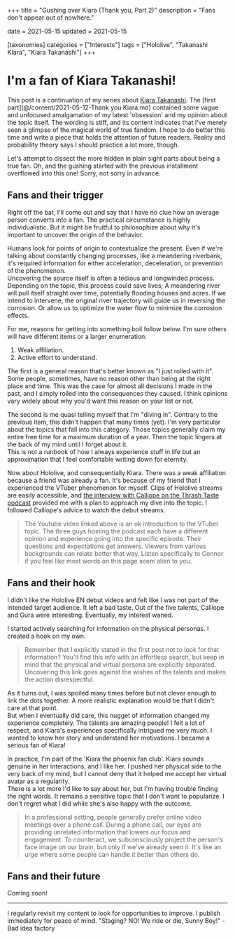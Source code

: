+++
title = "Gushing over Kiara (Thank you, Part 2)"
description = "Fans don't appear out of nowhere."

date = 2021-05-15
updated = 2021-05-15

[taxonomies]
categories = ["Interests"]
tags = ["Hololive", "Takanashi Kiara", "Kiara Takanashi"]
+++

# I'm a fan of Kiara Takanashi!

This post is a continuation of my series about [Kiara Takanashi](https://virtualyoutuber.fandom.com/wiki/Takanashi_Kiara). The [first part](@/content/2021-05-12-Thank you Kiara.md) contained some vague and unfocused amalgamation of my latest 'obsession' and my opinion about the topic itself. <!-- more -->
The wording is stiff, and its content indicates that I've merely seen a glimpse of the magical world of true fandom. I hope to do better this time and write a piece that holds the attention of future readers. Reality and probability theory says I should practice a lot more, though.

Let's attempt to dissect the more hidden in plain sight parts about being a true fan. Oh, and the gushing started with the previous installment overflowed into this one! Sorry, not sorry in advance.

## Fans and their trigger

Right off the bat, I'll come out and say that I have no clue how an average person converts into a fan. The practical circumstance is highly individualistic. But it might be fruitful to philosophize about why it's important to uncover the origin of the behavior.

Humans look for points of origin to contextualize the present. Even if we're talking about constantly changing processes, like a meandering riverbank, it's required information for either acceleration, deceleration, or prevention of the phenomenon.  
Uncovering the source itself is often a tedious and longwinded process. Depending on the topic, this process could save lives; A meandering river will pull itself straight over time, potentially flooding houses and acres. If we intend to intervene, the original river trajectory will guide us in reversing the corrosion. Or allow us to optimize the water flow to minimize the corrosion effects.

For me, reasons for getting into something boil follow below. I'm sure others will have different items or a larger enumeration.  
1. Weak affiliation.
1. Active effort to understand.

The first is a general reason that's better known as "I just rolled with it". Some people, sometimes, have no reason other than being at the right place and time. This was the case for almost all decisions I made in the past, and I simply rolled into the consequences they caused. I think opinions vary widely about why you'd want this reason on your list or not.

The second is me quasi telling myself that I'm "diving in". Contrary to the previous item, this didn't happen that many times (yet). I'm very particular about the topics that fall into this category. Those topics generally claim my entire free time for a maximum duration of a year. Then the topic lingers at the back of my mind until I forget about it.  
This is not a runbook of how I always experience stuff in life but an approximation that I feel comfortable writing down for eternity.

Now about Hololive, and consequentially Kiara. There was a weak affiliation because a friend was already a fan. It's because of my friend that I experienced the VTuber phenomenon for myself. Clips of Hololive streams are easily accessible, and [the interview with Calliope on the Thrash Taste podcast](https://youtu.be/tIU0xG-lXkQ) provided me with a plan to approach my dive into the topic. I followed Calliope's advice to watch the debut streams.

> The Youtube video linked above is an ok introduction to the VTuber topic. The three guys hosting the podcast each have a different opinion and experience going into the specific episode. Their questions and expectations get answers. Viewers from various backgrounds can relate better that way. Listen specifically to Connor if you feel like most words on this page seem alien to you.

## Fans and their hook

I didn't like the Hololive EN debut videos and felt like I was not part of the intended target audience. It left a bad taste. Out of the five talents, Calliope and Gura were interesting. Eventually, my interest waned.

I started actively searching for information on the physical personas. I created a hook on my own.

> Remember that I explicitly stated in the first post not to look for that information? You'll find this info with an effortless search, but keep in mind that the physical and virtual persona are explicitly separated. Uncovering this link goes against the wishes of the talents and makes the action disrespectful.

As it turns out, I was spoiled many times before but not clever enough to link the dots together. A more realistic explanation would be that I didn't care at that point.    
But when I eventually did care, this nugget of information changed my experience completely. The talents are amazing people! I felt a lot of respect, and Kiara's experiences specifically intrigued me very much. I wanted to know her story and understand her motivations. I became a serious fan of Kiara!

In practice, I'm part of the 'Kiara the phoenix fan club'. Kiara sounds genuine in her interactions, and I like her. I pushed her physical side to the very back of my mind, but I cannot deny that it helped me accept her virtual avatar as a regularity.  
There is a lot more I'd like to say about her, but I'm having trouble finding the right words. It remains a sensitive topic that I don't want to popularize. I don't regret what I did while she's also happy with the outcome.

> In a professional setting, people generally prefer online video meetings over a phone call. During a phone call, our eyes are providing unrelated information that lowers our focus and engagement. To counteract, we subconsciously project the person's face image on our brain, but only if we've already seen it. It's like an urge where some people can handle it better than others do.

## Fans and their future

Coming soon!

---
I regularly revisit my content to look for opportunities to improve. I publish immediately for peace of mind.
"Staging? NO! We ride or die, Sunny Boy!" - Bad idea factory